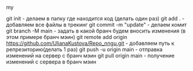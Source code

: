 my

git init   - делаем в папку где находится код (делать один раз)
git add .  - добавляем все файлы в трекинг
git commit -m "update"   - делаем комит
git branch -M main   - задать в какой бранч будем вносить изменения (в этом примере бранч мэин)
git remote add origin https://github.com/UlianaKustova/Repo_nngu.git  - добавляем путь к репрезиторию(делать 1 раз)
git push -u origin main   - отправка изменений на сервер с бранч мэин
git pull origin main  - получение изменений с сервера в бранч мэин
